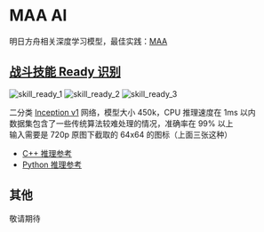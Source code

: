 # MAA AI

明日方舟相关深度学习模型，最佳实践：[MAA](https://github.com/MaaAssistantArknights/MaaAssistantArknights)

## [战斗技能 Ready 识别](combat/skill_ready)

![skill_ready_1](https://user-images.githubusercontent.com/18511905/223741336-47fce2de-1d09-4b9c-a09e-16c805686d63.png)
![skill_ready_2](https://user-images.githubusercontent.com/18511905/223743166-cc6143c4-3c02-4495-b0da-6f1dcd724393.png)
![skill_ready_3](https://user-images.githubusercontent.com/18511905/223743312-2cb43115-d3a3-4e69-97c9-74e75ef0baab.png)

二分类 [Inception v1](https://arxiv.org/abs/1409.4842v1) 网络，模型大小 450k，CPU 推理速度在 1ms 以内  
数据集包含了一些传统算法较难处理的情况，准确率在 99% 以上  
输入需要是 720p 原图下截取的 64x64 的图标（上面三张这种）

- [C++ 推理参考](https://github.com/MaaAssistantArknights/MaaAssistantArknights/blob/dev/src/MaaCore/Vision/Miscellaneous/BattleSkillReadyImageAnalyzer.cpp)
- [Python 推理参考](https://github.com/MaaAssistantArknights/MaaAI/blob/main/combat/skill_ready/inference.py)

## 其他

敬请期待
